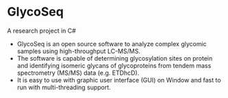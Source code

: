 # GlycoSeq
A research project in C#

- GlycoSeq is an open source software to analyze complex glycomic samples using high-throughput LC-MS/MS.
- The software is capable of determining glycosylation sites on protein and identifying isomeric glycans of glycoproteins
from tendem mass spectrometry (MS/MS) data (e.g. ETDhcD). 
 - It is easy to use with graphic user interface (GUI) on Window and fast to run with multi-threading support.
